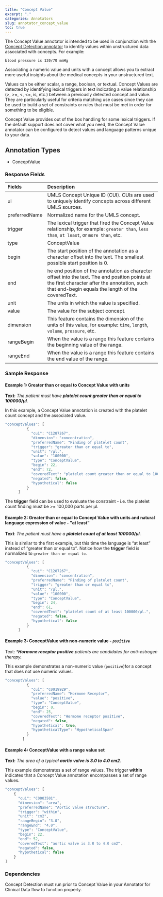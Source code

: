 ```yaml
---
title: "Concept Value"
excerpt: "."
categories: Annotators
slug: annotator_concept_value
toc: true
---
```

<!--                                                                    -->
<!-- (C) Copyright Merative US L.P. and others 2011, 2023                -->
<!--                                                                    -->
<!-- SPDX-License-Identifier: Apache-2.0                                -->
<!--                                                                    -->

<!-- # Concept Value -->

The Concept Value annotator is intended to be used in conjunction with the [Concept
Detection annotator](/clouddocs/annotator_concept_detection/) to identify values within unstructured data associated with concepts.  For example:

`blood pressure is 120/70 mmHg`

Associating a numeric value and units with a concept allows you to extract more useful insights about the medical concepts in your unstructured text.

Values can be either scalar, a range, boolean, or textual. Concept Values are detected by identifying lexical triggers in text indicating a value relationship (>, >=, <, <=, is, etc.) between a previously detected concept and value. They are particularly useful for criteria matching use cases since they can be used to build a set of constraints or rules that must be met in order for something to be eligible.

Concept Value provides out of the box handling for some lexical triggers.  If the default support does not cover what you need, the Concept Value annotator can be configured to detect values and language patterns unique to your data.

## Annotation Types

* ConceptValue

### Response Fields

| Fields | Description |
|:-------|:------------|
| ui | UMLS Concept Unique ID (CUI). CUIs are used to uniquely identify concepts across different UMLS sources. |
| preferredName | Normalized name for the UMLS concept. |
| trigger | The lexical trigger that fired the Concept Value relationship, for example: `greater than`, `less than`, `at least`, or `more than`, etc. |
| type | ConceptValue |
| begin | The start position of the annotation as a character offset into the text. The smallest possible start position is 0. |
| end | he end position of the annotation as character offset into the text. The end position points at the first character after the annotation, such that end-begin equals the length of the coveredText. |
| unit | The units in which the value is specified. |
| value | The value for the subject concept. |
| dimension | This feature contains the dimension of the units of this value, for example: `time`, `length`, `volume`, `pressure`, etc. |
| rangeBegin | When the value is a range this feature contains the beginning value of the range. |
| rangeEnd | When the value is a range this feature contains the end value of the range. |

### Sample Response

#### Example 1: Greater than or equal to Concept Value with units

**Text:** _The patient must have **platelet count greater than or equal to 100000/μl**._

In this example, a Concept Value annotation is created with the platelet count concept and the associated value.

```javascript
"conceptValues": [
          {
            "cui": "C1287267",
            "dimension": "concentration",
            "preferredName": "Finding of platelet count",
            "trigger": "greater than or equal to",
            "unit": "/μl.",
            "value": "100000",
            "type": "ConceptValue",
            "begin": 22,
            "end": 72,
            "coveredText": "platelet count greater than or equal to 100000/μl.",
            "negated": false,
            "hypothetical": false
          }
      ]
```

The **trigger** field can be used to evaluate the constraint - i.e. the platelet count finding must be >= 100,000 parts per μl.

#### Example 2: Greater than or equal to Concept Value with units and natural language expression of value - "at least"

**Text**: _The patient must have a **platelet count of at least 100000/μl**._

This is similar to the first example, but this time the language is <q>at least</q> instead of <q>greater than or equal to</q>.  Notice how the **trigger** field is normalized to `greater than or equal to`.

```javascript
"conceptValues": [
          {
            "cui": "C1287267",
            "dimension": "concentration",
            "preferredName": "Finding of platelet count",
            "trigger": "greater than or equal to",
            "unit": "/μl.",
            "value": "100000",
            "type": "ConceptValue",
            "begin": 24,
            "end": 61,
            "coveredText": "platelet count of at least 100000/μl.",
            "negated": false,
            "hypothetical": false
          }
      ]
```

#### Example 3: ConceptValue with non-numeric value - _`positive`_

Text: _***Hormone receptor positive** patients are candidates for anti-estrogen therapy._

This example demonstrates a non-numeric value (`positive`)for a concept that does not use numeric values.

```javascript
"conceptValues": [
          {
            "cui": "C0019929",
            "preferredName": "Hormone Receptor",
            "value": "positive",
            "type": "ConceptValue",
            "begin": 0,
            "end": 25,
            "coveredText": "Hormone receptor positive",
            "negated": false,
            "hypothetical": true,
            "hypotheticalType": "HypotheticalSpan"
          }
        ]
```

#### Example 4: ConceptValue with a range value set

**Text:** _The area of a typical **aortic valve is 3.0 to 4.0 cm2**._

This example demonstrates a set of range values. The trigger **within** indicates that a Concept Value annotation encompasses a set of range values.

```javascript
"conceptValues": [
    {
      "cui": "C0003501",
      "dimension": "area",
      "preferredName": "Aortic valve structure",
      "trigger": "within",
      "unit": "cm2",
      "rangeBegin": "3.0",
      "rangeEnd": "4.0",
      "type": "ConceptValue",
      "begin": 22,
      "end": 52,
      "coveredText": "aortic valve is 3.0 to 4.0 cm2",
      "negated": false,
      "hypothetical": false
    }
]
```

### Dependencies

Concept Detection must run prior to Concept Value in your Annotator for Clinical Data flow to function properly.
